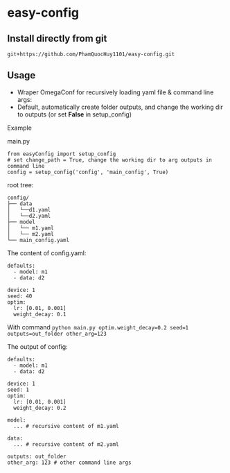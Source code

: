 # easy-config
## Install directly from git

`git+https://github.com/PhamQuocHuy1101/easy-config.git`

## Usage
- Wraper OmegaConf for recursively loading yaml file & command line args:
- Default, automatically create folder outputs, and change the working dir to outputs (or set **False** in setup_config)

Example

main.py
```
from easyConfig import setup_config
# set change_path = True, change the working dir to arg outputs in command line
config = setup_config('config', 'main_config', True)
```
root tree:

```
config/
├── data
│   └──d1.yaml
│   └──d2.yaml
├── model
│   └── m1.yaml
│   └── m2.yaml
└── main_config.yaml
```

The content of config.yaml:
```
defaults:
  - model: m1
  - data: d2

device: 1
seed: 40
optim:
  lr: [0.01, 0.001]
  weight_decay: 0.1
```

With command `python main.py optim.weight_decay=0.2 seed=1 outputs=out_folder other_arg=123`

The output of config:
```
defaults:
  - model: m1
  - data: d2

device: 1
seed: 1
optim:
  lr: [0.01, 0.001]
  weight_decay: 0.2
  
model:
  ... # recursive content of m1.yaml
  
data:
  ... # recursive content of m2.yaml

outputs: out_folder
other_arg: 123 # other command line args
 ```
